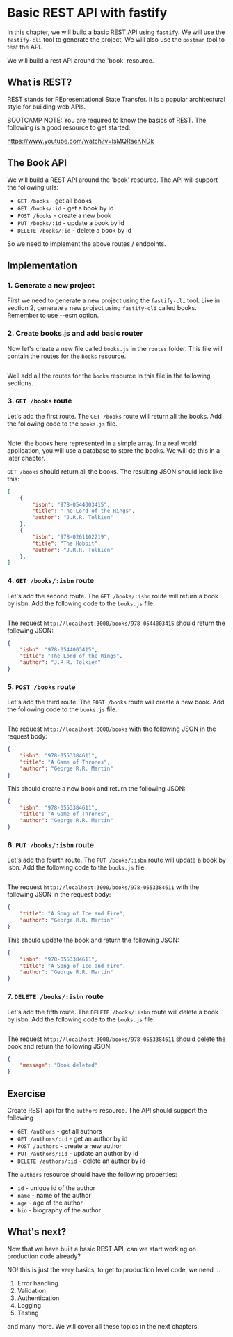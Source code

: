 # Basic REST API with fastify

In this chapter, we will build a basic REST API using `fastify`. We will use the 
`fastify-cli` tool to generate the project. We will also use the `postman` tool to test
the API.

We will build a rest API around the 'book' resource.

## What is REST?

REST stands for REpresentational State Transfer. It is a popular architectural style for
building web APIs. 

BOOTCAMP NOTE: You are required to know the basics of REST. The following is a good 
resource to get started:

https://www.youtube.com/watch?v=lsMQRaeKNDk

## The Book API

We will build a REST API around the 'book' resource. The API will support the following
urls:

- `GET /books` - get all books
- `GET /books/:id` - get a book by id
- `POST /books` - create a new book
- `PUT /books/:id` - update a book by id
- `DELETE /books/:id` - delete a book by id

So we need to implement the above routes / endpoints.

## Implementation

### 1. Generate a new project
First we need to generate a new project using the `fastify-cli` tool. Like in section
2, generate a new project using `fastify-cli` called books. Remember to use --esm 
option.


### 2. Create books.js and add basic router

Now let's create a new file called `books.js` in the `routes` folder. This file will
   contain the routes for the `books` resource.

```js
```

Well add all the routes for the `books` resource in this file in the following sections.

### 3. `GET /books` route

Let's add the first route. The `GET /books` route will return all the books. Add the
following code to the `books.js` file.

```js
```

Note: the books here represented in a simple array. In a real world application, you
will use a database to store the books. We will do this in a later chapter.

`GET /books` should return all the books. The resulting JSON should look like this:

```json
[
    {
        "isbn": "978-0544003415",
        "title": "The Lord of the Rings",
        "author": "J.R.R. Tolkien"
    },
    {
        "isbn": "978-0261102219",
        "title": "The Hobbit",
        "author": "J.R.R. Tolkien"
    },
]
```

### 4. `GET /books/:isbn` route

Let's add the second route. The `GET /books/:isbn` route will return a book by isbn. Add the
following code to the `books.js` file.

```js
```

The request `http://localhost:3000/books/978-0544003415` should return the following
JSON:

```json
{
    "isbn": "978-0544003415",
    "title": "The Lord of the Rings",
    "author": "J.R.R. Tolkien"
}
```

### 5. `POST /books` route

Let's add the third route. The `POST /books` route will create a new book. Add the
following code to the `books.js` file.

```js
```

The request `http://localhost:3000/books` with the following JSON in the request body:

```json
{
    "isbn": "978-0553384611",
    "title": "A Game of Thrones",
    "author": "George R.R. Martin"
}
```

This should create a new book and return the following JSON:

```json
{
    "isbn": "978-0553384611",
    "title": "A Game of Thrones",
    "author": "George R.R. Martin"
}
```

### 6. `PUT /books/:isbn` route

Let's add the fourth route. The `PUT /books/:isbn` route will update a book by isbn. Add the
following code to the `books.js` file.

```js
```

The request `http://localhost:3000/books/978-0553384611` with the following JSON in the request body:

```json
{
    "title": "A Song of Ice and Fire",
    "author": "George R.R. Martin"
}
```

This should update the book and return the following JSON:

```json
{
    "isbn": "978-0553384611",
    "title": "A Song of Ice and Fire",
    "author": "George R.R. Martin"
}
```

### 7. `DELETE /books/:isbn` route

Let's add the fifth route. The `DELETE /books/:isbn` route will delete a book by isbn. Add the
following code to the `books.js` file.

```js
```

The request `http://localhost:3000/books/978-0553384611` should delete the book and
return the following JSON:

```json
{
    "message": "Book deleted"
}
```

## Exercise

Create REST api for the `authors` resource. The API should support the following

- `GET /authors` - get all authors
- `GET /authors/:id` - get an author by id
- `POST /authors` - create a new author
- `PUT /authors/:id` - update an author by id
- `DELETE /authors/:id` - delete an author by id

The `authors` resource should have the following properties:

- `id` - unique id of the author
- `name` - name of the author
- `age` - age of the author
- `bio` - biography of the author

## What's next?

Now that we have built a basic REST API, can we start working on production code already?

NO! this is just the very basics, to get to production level code, we need ...
1. Error handling
2. Validation
3. Authentication
4. Logging
5. Testing

and many more. We will cover all these topics in the next chapters.


